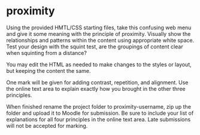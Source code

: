 # proximity
Using the provided HMTL/CSS starting files, take this confusing web menu and give it some meaning with the principle of proximity. Visually show the relationships and patterns within the content using appropriate white space. Test your design with the squint test, are the groupings of content clear when squinting from a distance?

You may edit the HTML as needed to make changes to the styles or layout, but keeping the content the same.

One mark will be given for adding contrast, repetition, and alignment. Use the online text area to explain exactly how you brought in the other three principles.

When finished rename the project folder to proximity-username, zip up the folder and upload it to Moodle for submission. Be sure to include your list of explanations for all four principles in the online text area. Late submissions will not be accepted for marking.
